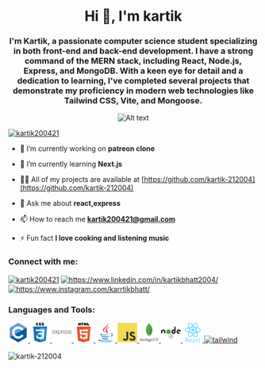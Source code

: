 <h1 align="center">Hi 👋, I'm kartik</h1>
<h3 align="center">I'm Kartik, a passionate computer science student specializing in both front-end and back-end development. I have a strong command of the MERN stack, including React, Node.js, Express, and MongoDB. With a keen eye for detail and a dedication to learning, I've completed several projects that demonstrate my proficiency in modern web technologies like Tailwind CSS, Vite, and Mongoose.</h3>

<div align="center">
    <img src="https://th.bing.com/th/id/R.679e398832041194f0acdb1888084ae5?rik=n5y6FKyLNxOorQ&riu=http%3a%2f%2fwww.techdigest.tv%2fsnoop-dogg-with-computer.jpg&ehk=FtEKWVk5tOJvnSg0MxF9fLxxdNMZrpJqPKIL4n8LNa8%3d&risl=&pid=ImgRaw&r=0" alt="Alt text" />
</div>

<p align="left"> <a href="https://twitter.com/kartik200421" target="blank"><img src="https://img.shields.io/twitter/follow/kartik200421?logo=twitter&style=for-the-badge" alt="kartik200421" /></a> </p>


- 🔭 I’m currently working on **patreon clone**

- 🌱 I’m currently learning **Next.js**

- 👨‍💻 All of my projects are available at [https://github.com/kartik-212004](https://github.com/kartik-212004)

- 💬 Ask me about **react,express**

- 📫 How to reach me **kartik200421@gmail.com**

- ⚡ Fun fact **I love cooking and listening music**

<h3 align="left">Connect with me:</h3>
<p align="left">
<a href="https://twitter.com/kartik200421" target="blank"><img align="center" src="https://raw.githubusercontent.com/rahuldkjain/github-profile-readme-generator/master/src/images/icons/Social/twitter.svg" alt="kartik200421" height="30" width="40" /></a>
<a href="https://linkedin.com/in/https://www.linkedin.com/in/kartikbhatt2004/" target="blank"><img align="center" src="https://raw.githubusercontent.com/rahuldkjain/github-profile-readme-generator/master/src/images/icons/Social/linked-in-alt.svg" alt="https://www.linkedin.com/in/kartikbhatt2004/" height="30" width="40" /></a>
<a href="https://instagram.com/https://www.instagram.com/karrtikbhatt/" target="blank"><img align="center" src="https://raw.githubusercontent.com/rahuldkjain/github-profile-readme-generator/master/src/images/icons/Social/instagram.svg" alt="https://www.instagram.com/karrtikbhatt/" height="30" width="40" /></a>
</p>

<h3 align="left">Languages and Tools:</h3>
<p align="left"> <a href="https://www.cprogramming.com/" target="_blank" rel="noreferrer"> <img src="https://raw.githubusercontent.com/devicons/devicon/master/icons/c/c-original.svg" alt="c" width="40" height="40"/> </a> <a href="https://www.w3schools.com/css/" target="_blank" rel="noreferrer"> <img src="https://raw.githubusercontent.com/devicons/devicon/master/icons/css3/css3-original-wordmark.svg" alt="css3" width="40" height="40"/> </a> <a href="https://expressjs.com" target="_blank" rel="noreferrer"> <img src="https://raw.githubusercontent.com/devicons/devicon/master/icons/express/express-original-wordmark.svg" alt="express" width="40" height="40"/> </a> <a href="https://www.w3.org/html/" target="_blank" rel="noreferrer"> <img src="https://raw.githubusercontent.com/devicons/devicon/master/icons/html5/html5-original-wordmark.svg" alt="html5" width="40" height="40"/> </a> <a href="https://www.java.com" target="_blank" rel="noreferrer"> <img src="https://raw.githubusercontent.com/devicons/devicon/master/icons/java/java-original.svg" alt="java" width="40" height="40"/> </a> <a href="https://developer.mozilla.org/en-US/docs/Web/JavaScript" target="_blank" rel="noreferrer"> <img src="https://raw.githubusercontent.com/devicons/devicon/master/icons/javascript/javascript-original.svg" alt="javascript" width="40" height="40"/> </a> <a href="https://www.mongodb.com/" target="_blank" rel="noreferrer"> <img src="https://raw.githubusercontent.com/devicons/devicon/master/icons/mongodb/mongodb-original-wordmark.svg" alt="mongodb" width="40" height="40"/> </a> <a href="https://nodejs.org" target="_blank" rel="noreferrer"> <img src="https://raw.githubusercontent.com/devicons/devicon/master/icons/nodejs/nodejs-original-wordmark.svg" alt="nodejs" width="40" height="40"/> </a> <a href="https://reactjs.org/" target="_blank" rel="noreferrer"> <img src="https://raw.githubusercontent.com/devicons/devicon/master/icons/react/react-original-wordmark.svg" alt="react" width="40" height="40"/> </a> <a href="https://tailwindcss.com/" target="_blank" rel="noreferrer"> <img src="https://www.vectorlogo.zone/logos/tailwindcss/tailwindcss-icon.svg" alt="tailwind" width="40" height="40"/> </a> </p>

<p><img align="center" src="https://github-readme-stats.vercel.app/api/top-langs?username=kartik-212004&show_icons=true&locale=en&layout=compact" alt="kartik-212004" /></p>
